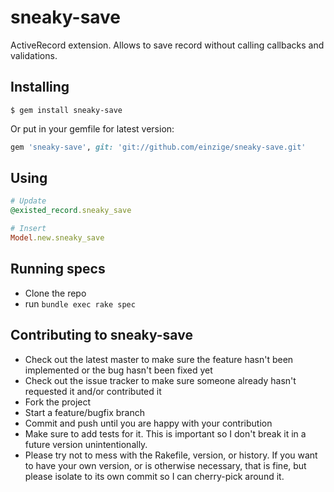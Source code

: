 # sneaky-save

ActiveRecord extension. Allows to save record without calling callbacks and validations.

## Installing
```
$ gem install sneaky-save
```

Or put in your gemfile for latest version:
```ruby
gem 'sneaky-save', git: 'git://github.com/einzige/sneaky-save.git'
```

## Using
```ruby
# Update
@existed_record.sneaky_save

# Insert
Model.new.sneaky_save
```

## Running specs
- Clone the repo
- run `bundle exec rake spec`

## Contributing to sneaky-save

- Check out the latest master to make sure the feature hasn't been implemented or the bug hasn't been fixed yet
- Check out the issue tracker to make sure someone already hasn't requested it and/or contributed it
- Fork the project
- Start a feature/bugfix branch
- Commit and push until you are happy with your contribution
- Make sure to add tests for it. This is important so I don't break it in a future version unintentionally.
- Please try not to mess with the Rakefile, version, or history. If you want to have your own version, or is otherwise necessary, that is fine, but please isolate to its own commit so I can cherry-pick around it.
